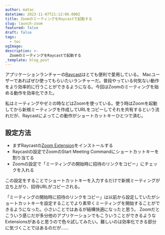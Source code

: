 ```yaml
---
author: matac
datetime: 2023-11-07T21:12:06.000Z
title: ZoomのミーティングをRaycastで起動する
slug: launch-zoom
featured: false
draft: false
tags:
  - tec
ogImage: 
description: >-
  ZoomのミーティングをRaycastで起動する
_template: blog_post
---
```


アプリケーションランチャーの[Raycast](https://www.raycast.com/)はとても便利で愛用している。
Macユーザーであればぜひ使ってもらいたいランチャーだ。普段やっている何気ない動作をより効率的に行うことができるようになる。今回はZoomのミーティングを始める動作を効率化できた。

私はミーティングやゼミの時などはZoomを使っている。使う時はZoomを起動してから新規ミーティングを作成してURLをコピーしてそれを共有するという流れだが、Raycastによってこの動作がショートカットキーひとつで済む。

## 設定方法

- まずRaycastの[Zoom Extension](https://www.raycast.com/raycast/zoom)をインストールする
- Raycastの設定でZoomのStart Meeting Commandにショートカットキーを割り当てる
- Zoomの設定で「ミーティングの開始時に招待のリンクをコピー」にチェックを入れる

この設定をすることでショートカットキーを入力するだけで新規ミーティングが立ち上がり、招待URLがコピーされる。

「ミーティングの開始時に招待のリンクをコピー」は以前から設定していたがショートカットキーを設定することでより素早くミーティングを開始することができるようになった。小さいことではあるが結構快適になったと思う。
Zoomだとこういう感じだが多分他のアプリケーションでもこういうことができるようなExtensionsがあると思うので色々試してみたい。難しいのは効率化できる部分に気づくことではあるのだが......